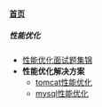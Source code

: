 
#### [首页](?file=home-首页)

##### 性能优化
- [性能优化面试题集锦](?file=001-性能优化/001-性能优化面试题集锦 "性能优化面试题集锦")
- **性能优化解决方案**
    - [tomcat性能优化](?file=001-性能优化/002-性能优化解决方案/0021-tomcat性能优化 "tomcat性能优化")
    - [mysql性能优化](?file=001-性能优化/002-性能优化解决方案/0022-mysql性能优化 "mysql性能优化")